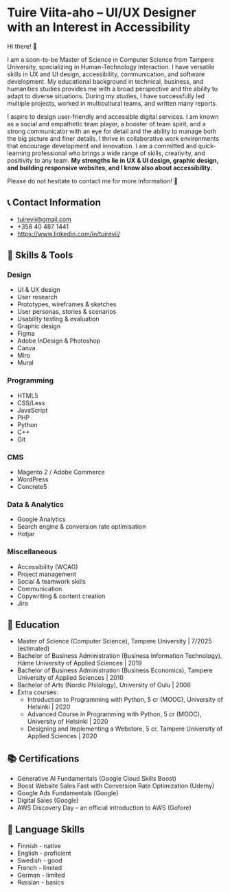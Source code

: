 # Tuire Viita-aho – UI/UX Designer with an Interest in Accessibility 
 
Hi there! 👋

I am a soon-to-be Master of Science in Computer Science from Tampere University, specializing in Human-Technology Interaction. I have versatile skills in UX and UI design, accessibility, communication, and software development. My educational background in technical, business, and humanities studies provides me with a broad perspective and the ability to adapt to diverse situations. During my studies, I have successfully led multiple projects, worked in multicultural teams, and written many reports.

I aspire to design user-friendly and accessible digital services. I am known as a social and empathetic team player, a booster of team spirit, and a strong communicator with an eye for detail and the ability to manage both the big picture and finer details. I thrive in collaborative work environments that encourage development and innovation. I am a committed and quick-learning professional who brings a wide range of skills, creativity, and positivity to any team. **My strengths lie in UX & UI design, graphic design, and building responsive websites, and I know also about accessibility.**

Please do not hesitate to contact me for more information! 🙂

## 📞 Contact Information
* tuirevii@gmail.com
* +358 40 487 1441
* https://www.linkedin.com/in/tuirevii/

## 🧰 Skills & Tools

### Design
- UI & UX design
- User research
- Prototypes, wireframes & sketches
- User personas, stories & scenarios
- Usability testing & evaluation
- Graphic design
- Figma
- Adobe InDesign & Photoshop
- Canva
- Miro
- Mural

### Programming
- HTML5
- CSS/Less
- JavaScript
- PHP
- Python
- C++
- Git
  
### CMS
- Magento 2 / Adobe Commerce
- WordPress
- Concrete5

### Data & Analytics
- Google Analytics
- Search engine & conversion rate optimisation
- Hotjar

### Miscellaneous 
- Accessibility (WCAG)
- Project management
- Social & teamwork skills
- Communication
- Copywriting & content creation
- Jira

## 🏫 Education
* Master of Science (Computer Science), Tampere University | 7/2025 (estimated)
* Bachelor of Business Administration (Business Information Technology), Häme University of Applied Sciences | 2019
* Bachelor of Business Administration (Business Economics), Tampere University of Applied Sciences | 2010
* Bachelor of Arts (Nordic Philology), University of Oulu | 2008
* Extra courses:
  * Introduction to Programming with Python, 5 cr (MOOC), University of Helsinki | 2020
  * Advanced Course in Programming with Python, 5 cr (MOOC), University of Helsinki | 2020
  * Designing and Implementing a Webstore, 5 cr, Tampere University of Applied Sciences | 2020

## 📚 Certifications 
- Generative AI Fundamentals (Google Cloud Skills Boost)
- Boost Website Sales Fast with Conversion Rate Optimization (Udemy)
- Google Ads Fundamentals (Google)
- Digital Sales (Google)
- AWS Discovery Day – an official introduction to AWS (Gofore)

## 💬 Language Skills
* Finnish - native
* English - proficient
* Swedish - good
* French  - limited
* German  - limited
* Russian - basics

